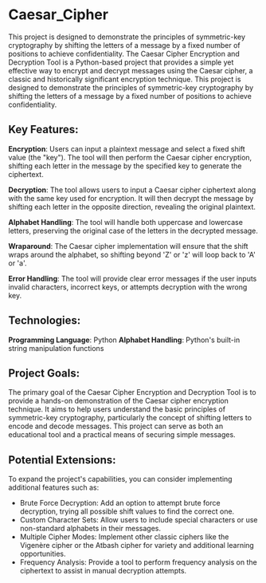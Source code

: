 # Caesar_Cipher
This project is designed to demonstrate the principles of symmetric-key cryptography by shifting the letters of a message by a fixed number of positions to achieve confidentiality.
The Caesar Cipher Encryption and Decryption Tool is a Python-based project that provides a simple yet effective way to encrypt and decrypt messages using the Caesar cipher, a classic and historically significant encryption technique. This project is designed to demonstrate the principles of symmetric-key cryptography by shifting the letters of a message by a fixed number of positions to achieve confidentiality.

## Key Features:

**Encryption**: Users can input a plaintext message and select a fixed shift value (the "key"). The tool will then perform the Caesar cipher encryption, shifting each letter in the message by the specified key to generate the ciphertext.

**Decryption**: The tool allows users to input a Caesar cipher ciphertext along with the same key used for encryption. It will then decrypt the message by shifting each letter in the opposite direction, revealing the original plaintext.

**Alphabet Handling**: The tool will handle both uppercase and lowercase letters, preserving the original case of the letters in the decrypted message.

**Wraparound**: The Caesar cipher implementation will ensure that the shift wraps around the alphabet, so shifting beyond 'Z' or 'z' will loop back to 'A' or 'a'.

**Error Handling**: The tool will provide clear error messages if the user inputs invalid characters, incorrect keys, or attempts decryption with the wrong key.


## Technologies:

**Programming Language**: Python
**Alphabet Handling**: Python's built-in string manipulation functions

## Project Goals:

The primary goal of the Caesar Cipher Encryption and Decryption Tool is to provide a hands-on demonstration of the Caesar cipher encryption technique. It aims to help users understand the basic principles of symmetric-key cryptography, particularly the concept of shifting letters to encode and decode messages. This project can serve as both an educational tool and a practical means of securing simple messages.

## Potential Extensions:

To expand the project's capabilities, you can consider implementing additional features such as:

- Brute Force Decryption: Add an option to attempt brute force decryption, trying all possible shift values to find the correct one.
- Custom Character Sets: Allow users to include special characters or use non-standard alphabets in their messages.
- Multiple Cipher Modes: Implement other classic ciphers like the Vigenère cipher or the Atbash cipher for variety and additional learning opportunities.
- Frequency Analysis: Provide a tool to perform frequency analysis on the ciphertext to assist in manual decryption attempts.
